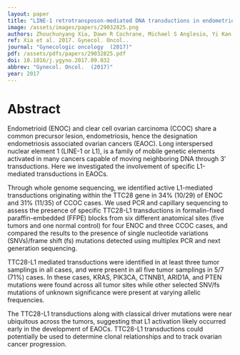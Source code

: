 ```yaml
---
layout: paper
title: "LINE-1 retrotransposon-mediated DNA transductions in endometriosis associated ovarian cancers."
image: /assets/images/papers/29032825.png
authors: Zhouchunyang Xia, Dawn R Cochrane, Michael S Anglesio, Yi Kan Wang, Tayyebeh Nazeran, Basile Tessier-Cloutier, Melissa K McConechy, Janine Senz, Amy Lum, Ali Bashashati, Sohrab P Shah, David G Huntsman
ref: Xia et al. 2017. Gynecol. Oncol..
journal: "Gynecologic oncology  (2017)"
pdf: /assets/pdfs/papers/29032825.pdf
doi: 10.1016/j.ygyno.2017.09.032
abbrev: "Gynecol. Oncol.  (2017)"
year: 2017
---
```


# Abstract

Endometrioid (ENOC) and clear cell ovarian carcinoma (CCOC) share a common precursor lesion, endometriosis, hence the designation endometriosis associated ovarian cancers (EAOC). Long interspersed nuclear element 1 (LINE-1 or L1), is a family of mobile genetic elements activated in many cancers capable of moving neighboring DNA through 3' transductions. Here we investigated the involvement of specific L1-mediated transductions in EAOCs.

Through whole genome sequencing, we identified active L1-mediated transductions originating within the TTC28 gene in 34% (10/29) of ENOC and 31% (11/35) of CCOC cases. We used PCR and capillary sequencing to assess the presence of specific TTC28-L1 transductions in formalin-fixed paraffin-embedded (FFPE) blocks from six different anatomical sites (five tumors and one normal control) for four ENOC and three CCOC cases, and compared the results to the presence of single nucleotide variations (SNVs)/frame shift (fs) mutations detected using multiplex PCR and next generation sequencing.

TTC28-L1 mediated transductions were identified in at least three tumor samplings in all cases, and were present in all five tumor samplings in 5/7 (71%) cases. In these cases, KRAS, PIK3CA, CTNNB1, ARID1A, and PTEN mutations were found across all tumor sites while other selected SNV/fs mutations of unknown significance were present at varying allelic frequencies.

The TTC28-L1 transductions along with classical driver mutations were near ubiquitous across the tumors, suggesting that L1 activation likely occurred early in the development of EAOCs. TTC28-L1 transductions could potentially be used to determine clonal relationships and to track ovarian cancer progression.

